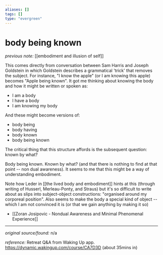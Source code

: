 ```yaml
---
aliases: []
tags: []
type: "evergreen"
---
```


# body being known

_previous note:_ [[embodiment and illusion of self]]

This comes directly from conversation between Sam Harris and Joseph Goldstein in which Goldstein describes a grammatical 'trick' that removes the subject. For instance, "I know the apple" (or I am knowing this apple) becomes "Apple being known". It got me thinking about knowing the body and how it might be written or spoken as: 

- I am a body
- I have a body 
- I am knowing my body

And these might become versions of:

- body being
- body having 
- body known
- body being known

The critical thing that this structure affords is the subsequent question: known by what? 

Body being known. Known by what? (and that there is nothing to find at that point -- non dual awareness). It seems to me that this might be a way of understanding embodiment. 

Note how Leder in [[the lived body and embodiment]] hints at this (through writing of Husserl, Merleau-Ponty, and Straus) but it's so difficult to write about as slips into subject-object constructions: "organised around my corporeal position". Also seems to make the body a special kind of object -- which I am not convinced it is (or that we gain anything by making it so)

- [[Zoran﻿ ﻿Josipovic﻿ - Nondual Awareness and Minimal Phenomenal Experience]]

---

_original source/found:_ n/a

_reference:_ Retreat Q&A from Waking Up app. <https://dynamic.wakingup.com/course/CA7D3D> (about 35mins in)



